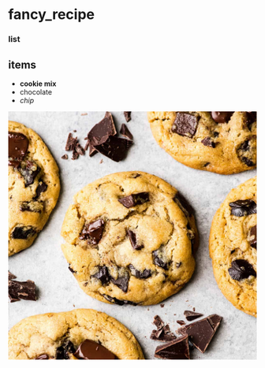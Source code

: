 # fancy_recipe

### list

## items
- **cookie mix**
- chocolate
- *chip*

![Recipe Image](recipe.jpg)
